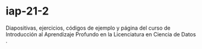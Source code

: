 # iap-21-2
Diapositivas, ejercicios, códigos de ejemplo y página del curso de Introducción al Aprendizaje Profundo en la Licenciatura en Ciencia de Datos .
